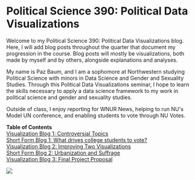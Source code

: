 # Political Science 390: Political Data Visualizations

Welcome to my Political Science 390: Political Data Visualizations blog. Here, I will add blog posts throughout the quarter that document my progression in the course. Blog posts will mostly be visualizations, both made by myself and by others, alongside explanations and analyses.

My name is Paz Baum, and I am a sophomore at Northwestern studying Political Science with minors in Data Science and Gender and Sexuality Studies. Through this Political Data Visualizations seminar, I hope to learn the skills necessary to apply a data science framework to my work in political science and gender and sexuality studies.

Outside of class, I enjoy reporting for WNUR News, helping to run NU's Model UN conference, and enabling students to vote through NU Votes.

**Table of Contents** <br>
[Visualization Blog 1: Controversial Topics](visualization_blog_1.md) <br>
[Short Form Blog 1: What drives college students to vote?](short_form_blog_1.md) <br>
[Visualization Blog 2: Improving Two Visualizations](visualization_blog_2.md) <br>
[Short Form Blog 2: Urbanization and Suffrage](short_form_blog_2.md) <br>
[Visualization Blog 3: Final Project Proposal](visualization_blog_3.md)

![](https://www.google.com/url?sa=i&url=https%3A%2F%2Fwww.searchenginejournal.com%2Fdata-visualizations%2F349286%2F&psig=AOvVaw0BC-SlPkh92JN_n1yF2eSe&ust=1670636647577000&source=images&cd=vfe&ved=0CA8QjRxqFwoTCMDA79O06_sCFQAAAAAdAAAAABAI)
